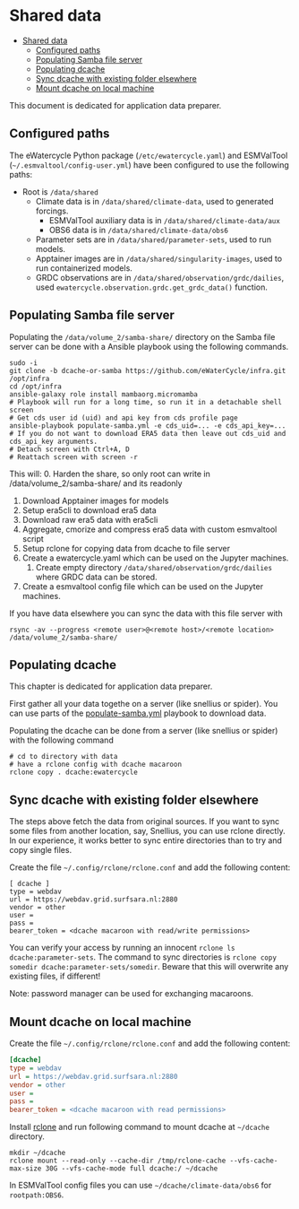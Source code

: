 # Shared data
- [Shared data](#shared-data)
  - [Configured paths](#configured-paths)
  - [Populating Samba file server](#populating-samba-file-server)
  - [Populating dcache](#populating-dcache)
  - [Sync dcache with existing folder elsewhere](#sync-dcache-with-existing-folder-elsewhere)
  - [Mount dcache on local machine](#mount-dcache-on-local-machine)

This document is dedicated for application data preparer.

## Configured paths

The eWatercycle Python package (`/etc/ewatercycle.yaml`) and ESMValTool (`~/.esmvaltool/config-user.yml`) have been configured to use the following paths:

- Root is `/data/shared`
  - Climate data is in `/data/shared/climate-data`, used to generated forcings.
    - ESMValTool auxiliary data is in `/data/shared/climate-data/aux`
    - OBS6 data is in `/data/shared/climate-data/obs6`
  - Parameter sets are in `/data/shared/parameter-sets`, used to run models.
  - Apptainer images are in `/data/shared/singularity-images`, used to run containerized models.
  - GRDC observations are in `/data/shared/observation/grdc/dailies`, used `ewatercycle.observation.grdc.get_grdc_data()` function.

## Populating Samba file server

Populating the `/data/volume_2/samba-share/` directory on the Samba file server can be done with a Ansible playbook using the following commands.
<!-- 
this could be run during workspace creation, but downloads are very flaky and time consuming, also this would require maintaining another SRC compoent+catalog item so done manually after workspace is up. -->

```shell
sudo -i
git clone -b dcache-or-samba https://github.com/eWaterCycle/infra.git /opt/infra
cd /opt/infra
ansible-galaxy role install mambaorg.micromamba
# Playbook will run for a long time, so run it in a detachable shell
screen
# Get cds user id (uid) and api key from cds profile page
ansible-playbook populate-samba.yml -e cds_uid=... -e cds_api_key=...
# If you do not want to download ERA5 data then leave out cds_uid and cds_api_key arguments.
# Detach screen with Ctrl+A, D
# Reattach screen with screen -r
```

This will:
0. Harden the share, so only root can write in /data/volume_2/samba-share/ and its readonly
1. Download Apptainer images for models
3. Setup era5cli to download era5 data
5. Download raw era5 data with era5cli
6. Aggregate, cmorize and compress era5 data with custom esmvaltool script
7. Setup rclone for copying data from dcache to file server
8. Create a ewatercycle.yaml which can be used on the Jupyter machines.
   1. Create empty directory `/data/shared/observation/grdc/dailies` where GRDC data can be stored.
9.  Create a esmvaltool config file which can be used on the Jupyter machines.

If you have data elsewhere you can sync the data with this file server with

```shell
rsync -av --progress <remote user>@<remote host>/<remote location> /data/volume_2/samba-share/
```

## Populating dcache

This chapter is dedicated for application data preparer.

First gather all your data togethe on a server (like snellius or spider). 
You can use parts of the [populate-samba.yml](populate-samba.yml) playbook to download data.

Populating the dcache can be done from a server (like snellius or spider)
with the following command

```shell
# cd to directory with data
# have a rclone config with dcache macaroon
rclone copy . dcache:ewatercycle
```

## Sync dcache with existing folder elsewhere

The steps above fetch the data from original sources. If you want to sync some files from
another location, say, Snellius, you can use rclone directly. In our experience, it works
better to sync entire directories than to try and copy single files.

Create the file `~/.config/rclone/rclone.conf` and add the following content:

```
[ dcache ]
type = webdav
url = https://webdav.grid.surfsara.nl:2880
vendor = other
user =
pass =
bearer_token = <dcache macaroon with read/write permissions>
```

You can verify your access by running an innocent `rclone ls  dcache:parameter-sets`.
The command to sync directories is `rclone copy somedir dcache:parameter-sets/somedir`.
Beware that this will overwrite any existing files, if different!

Note: password manager can be used for exchanging macaroons.

## Mount dcache on local machine

Create the file `~/.config/rclone/rclone.conf` and add the following content:

```ini
[dcache]
type = webdav
url = https://webdav.grid.surfsara.nl:2880
vendor = other
user =
pass =
bearer_token = <dcache macaroon with read permissions>
```

Install [rclone](https://rclone.org/) and run following command to mount dcache at `~/dcache` directory.

```shell
mkdir ~/dcache
rclone mount --read-only --cache-dir /tmp/rclone-cache --vfs-cache-max-size 30G --vfs-cache-mode full dcache:/ ~/dcache
```

In ESMValTool config files you can use `~/dcache/climate-data/obs6` for `rootpath:OBS6`.